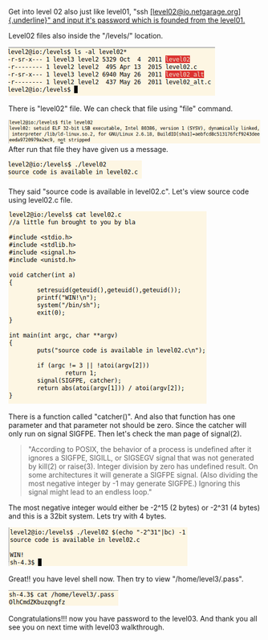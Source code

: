 Get into level 02 also just like level01, "ssh
[[level02\@io.netgarage.org]{.underline}](mailto:level02@io.netgarage.org)["
and input it's password which is founded from the level01.]()

Level02 files also inside the "/levels/" location.

![](Images/1.png)

There is "level02" file. We can check that file using "file" command.

![](Images/2.png)
After run that file they have given us a message.

![](Images/3.png)

They said "source code is available in level02.c". Let's view source
code using level02.c file.

![](Images/4.png)

There is a function called "catcher()". And also that function has one
parameter and that parameter not should be zero. Since the catcher will
only run on signal SIGFPE. Then let's check the man page of signal(2).

>"According to POSIX, the behavior of a process is undefined after it
ignores a SIGFPE, SIGILL, or SIGSEGV signal that was not generated by
kill(2) or raise(3). Integer division by zero has undefined result. On
some architectures it will generate a SIGFPE signal. (Also dividing the
most negative integer by -1 may generate SIGFPE.) Ignoring this signal
might lead to an endless loop."

The most negative integer would either be -2\^15 (2 bytes) or -2\^31 (4
bytes) and this is a 32bit system. Lets try with 4 bytes.

![](Images/5.png)

Great!! you have level shell now. Then try to view "/home/level3/.pass".

![](Images/6.png)

Congratulations!!! now you have password to the level03. And thank you
all see you on next time with level03 walkthrough.
